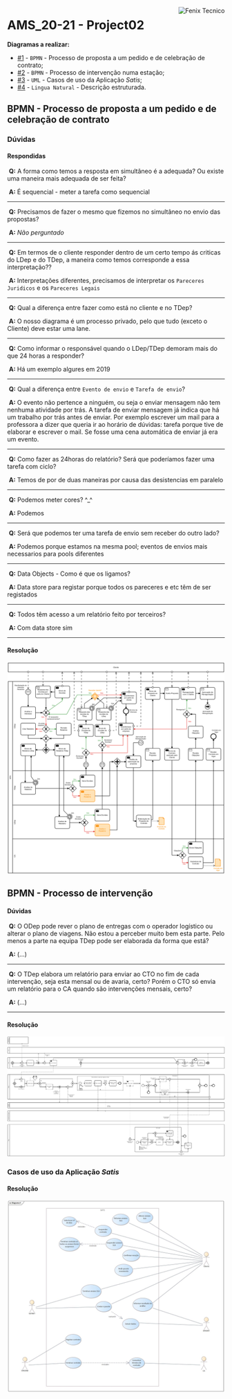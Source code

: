 <a href="http://fenix.tecnico.ulisboa.pt"><img align="right" src="https://fenix.tecnico.ulisboa.pt/api/bennu-portal/configuration/logo" alt="Fenix Tecnico"></a>

# AMS_20-21 - Project02

**Diagramas a realizar:**

* [#1](#bpmn---processo-de-proposta-a-um-pedido-e-de-celebração-de-contrato) - `BPMN` - Processo de proposta a um pedido e de celebração de contrato;
* [#2](#bpmn---processo-de-intervenção) - `BPMN` - Processo de intervenção numa estação;
* [#3]() - `UML` - Casos de uso da Aplicação *Satis*;
* [#4]() - `Lingua Natural` - Descrição estruturada.

## BPMN - Processo de proposta a um pedido e de celebração de contrato

### Dúvidas

#### Respondidas

​	**Q:** A forma como temos a resposta em simultâneo é a adequada? Ou existe uma maneira mais adequada de ser feita?

​	**A:** É sequencial - meter a tarefa como sequencial

---

​	**Q:** Precisamos de fazer o mesmo que fizemos no simultâneo no envio das propostas?

​	**A:** *Não perguntado*

---

​	**Q:** Em termos de o cliente responder dentro de um certo tempo ás criticas do LDep e do TDep, a maneira como temos corresponde a essa interpretação??

​	**A:** Interpretações diferentes, precisamos de interpretar os `Pareceres Juridicos` e os `Pareceres Legais`

---

​	**Q:** Qual a diferença entre fazer como está no cliente e no TDep?

​	**A:** O nosso diagrama é um processo privado, pelo que tudo (exceto o Cliente) deve estar uma lane.

---

​	**Q:** Como informar o responsável quando o LDep/TDep demoram mais do que 24 horas a responder?

​	**A:** Há um exemplo algures em 2019

---
​	**Q:** Qual a diferença entre `Evento de envio` e `Tarefa de envio`?

​	**A:** O evento não pertence a ninguém, ou seja o enviar mensagem não tem nenhuma atividade por trás. A tarefa de enviar mensagem já indica que há um trabalho por trás antes de enviar. Por exemplo escrever um mail para a professora a dizer que queria ir ao horário de dúvidas: tarefa porque tive de elaborar e escrever o mail. Se fosse uma cena automática de enviar já era um evento.

---

​ **Q:** Como fazer as 24horas do relatório? Será que poderíamos fazer uma tarefa com ciclo?

​ **A:** Temos de por de duas maneiras por causa das desistencias em paralelo

---

​ **Q:** Podemos meter cores? \^_^

​ **A:** Podemos 

---

​ **Q:** Será que podemos ter uma tarefa de envio sem receber do outro lado?

​ **A:** Podemos porque estamos na mesma pool; eventos de envios mais necessarios para pools diferentes

---

​ **Q:** Data Objects - Como é que os ligamos?

​ **A:** Data store para registar porque todos os pareceres e etc têm de ser registados

---

​ **Q:** Todos têm acesso a um relatório feito por terceiros? 

​ **A:** Com data store sim

---

#### Resolução

![Diagrama01](diagram_1.png)



## BPMN - Processo de intervenção

#### Dúvidas

​	**Q:** O ODep pode rever o plano de entregas com o operador logístico ou alterar o plano de viagens. Não estou a perceber muito bem esta parte. Pelo menos a parte na equipa TDep pode ser elaborada da forma que está?

​	**A:** (...)

---

​	**Q:** O TDep elabora um relatório para enviar ao CTO no fim de cada intervenção, seja esta mensal ou de avaria, certo? Porém o CTO só envia um relatório para o CA quando são intervenções mensais, certo?

​	**A:** (...)

---

#### Resolução

![Diagrama02](diagram_2.png)


### Casos de uso da Aplicação *Satis*

#### Resolução

![Diagrama03](diagrama_3.jpg)
